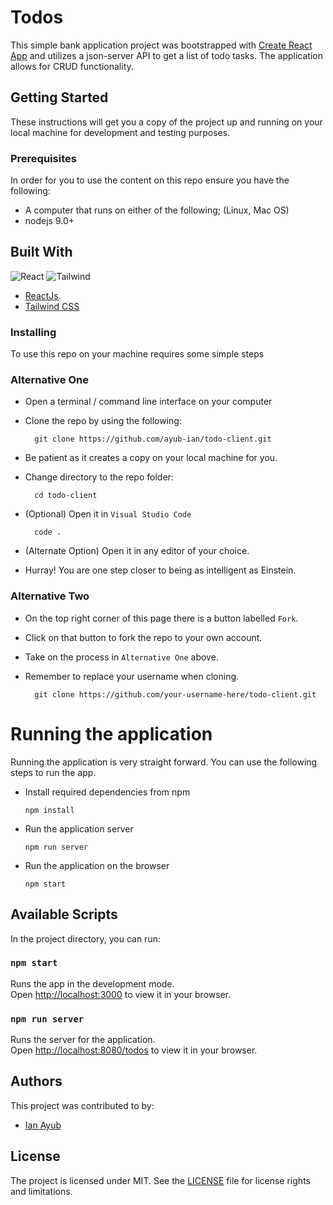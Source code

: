 # Todos

This simple bank application project was bootstrapped with [Create React App](https://github.com/facebook/create-react-app) and utilizes a json-server API to get a list of todo tasks. The application allows for CRUD functionality.

## Getting Started

These instructions will get you a copy of the project up and running on your local machine for development and testing purposes. 

### Prerequisites

In order for you to use the content on this repo ensure you have the following:

- A computer that runs on either of the following; (Linux, Mac OS)
- nodejs 9.0+

## Built With
![React](https://img.shields.io/badge/React-20232A?style=for-the-badge&logo=react&logoColor=61DAFB)
![Tailwind](https://img.shields.io/badge/Tailwind_CSS-38B2AC?style=for-the-badge&logo=tailwind-css&logoColor=white)


* [ReactJs](https://reactjs.org/).
* [Tailwind CSS](https://tailwindcss.com/docs/installation)


### Installing

To use this repo on your machine requires some simple steps

### Alternative One

- Open a terminal / command line interface on your computer
- Clone the repo by using the following:

        git clone https://github.com/ayub-ian/todo-client.git

- Be patient as it creates a copy on your local machine for you.
- Change directory to the repo folder:

        cd todo-client

- (Optional) Open it in ``Visual Studio Code``

        code .

- (Alternate Option) Open it in any editor of your choice.
- Hurray! You are one step closer to being as intelligent as Einstein.

### Alternative Two

- On the top right corner of this page there is a button labelled ``Fork``.
- Click on that button to fork the repo to your own account.
- Take on the process in ``Alternative One`` above.
- Remember to replace your username when cloning.

        git clone https://github.com/your-username-here/todo-client.git


# Running the application

Running the application is very straight forward. You can use the following steps to run the app.

- Install required dependencies from npm

      npm install
- Run the application server

      npm run server
- Run the application on the browser

      npm start

## Available Scripts

In the project directory, you can run:

### `npm start`

Runs the app in the development mode.\
Open [http://localhost:3000](http://localhost:3000) to view it in your browser.

### `npm run server`

Runs the server for the application.\
Open [http://localhost:8080/todos](http://localhost:8080/todos) to view it in your browser.


## Authors

This project was contributed to by:
- [Ian Ayub](https://github.com/Ayub-Ian)

## License
The project is licensed under MIT. See the [LICENSE](LICENSE.txt) file for license rights and limitations.